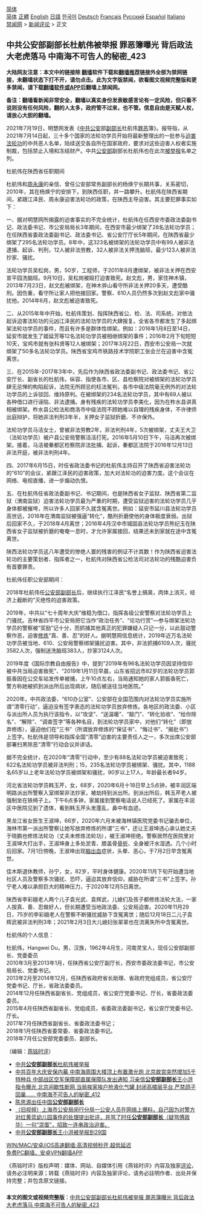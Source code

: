  <!-- 面包屑导航 --> <div class="breadcrumb"><!-- GTranslate: https://gtranslate.io/ -->  <div class="switcher notranslate">  <div class="selected">  <a href="#" onclick="return false;"> 简体</a>  </div>  <div class="option">  <a href="https://www.bannedbook.org" onclick="doGTranslate('zh-CN|zh-CN');jQuery('div.switcher div.selected a').html(jQuery(this).html());return false;" title="简体中文" class="nturl selected"> 简体</a>  <a href="https://www.bannedbook.org/zh-tw/" onclick="doGTranslate('zh-CN|zh-TW');jQuery('div.switcher div.selected a').html(jQuery(this).html());return false;" title="繁體中文" class="nturl"> 正體</a>  <a href="https://www.bannedbook.org/en/" onclick="doGTranslate('zh-CN|en');jQuery('div.switcher div.selected a').html(jQuery(this).html());return false;" title="English" class="nturl"> English</a>  <a href="https://www.bannedbook.org/ja/" onclick="doGTranslate('zh-CN|ja');jQuery('div.switcher div.selected a').html(jQuery(this).html());return false;" title="日本語" class="nturl"> 日語</a>  <a href="https://www.bannedbook.org/ko/" onclick="doGTranslate('zh-CN|ko');jQuery('div.switcher div.selected a').html(jQuery(this).html());return false;" title="한국어" class="nturl"> 한국어</a>  <a href="https://www.bannedbook.org/de/" onclick="doGTranslate('zh-CN|de');jQuery('div.switcher div.selected a').html(jQuery(this).html());return false;" title="Deutsch" class="nturl"> Deutsch</a>  <a href="https://www.bannedbook.org/fr/" onclick="doGTranslate('zh-CN|fr');jQuery('div.switcher div.selected a').html(jQuery(this).html());return false;" title="Français" class="nturl"> Français</a>  <a href="https://www.bannedbook.org/ru/" onclick="doGTranslate('zh-CN|ru');jQuery('div.switcher div.selected a').html(jQuery(this).html());return false;" title="Русский" class="nturl"> Русский</a>  <a href="https://www.bannedbook.org/es/" onclick="doGTranslate('zh-CN|es');jQuery('div.switcher div.selected a').html(jQuery(this).html());return false;" title="Español" class="nturl"> Español</a>  <a href="https://www.bannedbook.org/it/" onclick="doGTranslate('zh-CN|it');jQuery('div.switcher div.selected a').html(jQuery(this).html());return false;" title="Italiano" class="nturl"> Italiano</a>  </div>  </div>      <div class='breadcrumb-sub'><!-- Breadcrumb NavXT 6.3.0 --> <a href="https://www.bannedbook.org/" class="home">禁闻网</a> &gt; <a href="https://www.bannedbook.org/bnews/comments/" class="category">新闻评论</a> &gt; 正文</div></div><h2>中共公安部副部长杜航伟被举报 罪恶簿曝光 背后政法大老虎落马 中南海不可告人的秘密_423</h2> <p class="notice"><b>大陆网友注意：本文中的链接除 <a href="https://github.com/bannedbook/fanqiang" >翻墙</a>软件下载和<a href="https://github.com/killgcd/justmysocks/blob/master/README.md">翻墙推荐</a>链接外全部为禁网链接，未翻墙状态下打不开，请勿点击。此为文字版禁闻，欲看图文视频完整版和更多禁闻，请下载<a href="https://github.com/bannedbook/fanqiang">翻墙软件或APP</a>后翻墙上禁闻网。</p><p>备注：翻墙看新闻非常安全，翻墙以真实身份发表敏感言论有一定风险，但只看不说则没有任何风险，翻的人太多，政府管不过来，也不管。信息自由是天赋人权，请放心大胆的翻墙。</b></p>  <div class="entry"> <p></p> <p>2021年7月19日&#65292;明慧网发表&#12298;<a href="https://www.bannedbook.org/bnews/tag/%e4%b8%ad%e5%85%b1/" class="st_tag internal_tag" rel="tag" title="标签 中共 下的日志">中共</a><a href="https://www.bannedbook.org/bnews/tag/%e5%85%ac%e5%ae%89/" class="st_tag internal_tag" rel="tag" title="标签 公安 下的日志">公安</a>部<a href="https://www.bannedbook.org/bnews/tag/%e5%89%af%e9%83%a8%e9%95%bf/" class="st_tag internal_tag" rel="tag" title="标签 副部长 下的日志">副部长</a>杜航伟<a href="https://www.bannedbook.org/bnews/tag/%E7%BD%AA%E6%81%B6/" class="st_tag internal_tag" rel="tag" title="标签 罪恶 下的日志">罪恶</a>簿&#12299;&#12290;报导指&#65292;从2021年7月14日起&#65292;三十多个国家的法轮功学员开始将最新整理出的一批参与<span class='wp_keywordlink'><a href="https://www.bannedbook.org/forum11/topic278.html" title="评江泽民与中共相互利用迫害法轮功" target="_blank">迫害法轮功</a></span>的中共恶人名单&#65292;陆续送交各自所在国家政府&#65292;要求对这些迫害人权者实施制裁&#65292;包括禁止入境和冻结财产&#12290;中共<a href="https://www.bannedbook.org/bnews/tag/%e5%85%ac%e5%ae%89%e9%83%a8/" class="st_tag internal_tag" rel="tag" title="标签 公安部 下的日志">公安部</a>副部长杜航伟也在此次<a href="https://www.bannedbook.org/bnews/tag/%E8%A2%AB%E4%B8%BE%E6%8A%A5/" class="st_tag internal_tag" rel="tag" title="标签 被举报 下的日志">被举报</a>名单之列&#12290;</p> <p>   杜航伟在陕西省任职期间</p> <p>杜航伟和<span class='wp_keywordlink'><a href="https://www.bannedbook.org/forum2/topic2891.html" title="《周永康其人》《周永康传》" target="_blank">周永康</a></span>的亲信&#12289;曾任公安部常务副部长的杨焕宁长期共事&#65292;关系密切&#65292;2010年&#65292;其在杨焕宁的安排下&#65292;到陕西任职&#65292;并一路攀升&#12290;杜航伟在陕西省期间&#65292;紧跟江泽民&#12289;周永康迫害法轮功的政策&#65292;在陕西主导迫害&#12290;其主要犯罪事实如下&#65306;</p> <p>一&#12289;据对明慧网所揭露的迫害事实的不完全统计&#65292;杜航伟在任西安市委政法委副书记&#12289;政法委书记&#12289;市公安局局长3年期间&#65292;在西安市最少绑架了28名法轮功学员&#65307;在任陕西省委政法委副书记&#12289;政法委书记&#12289;省公安厅厅长5年期间&#65292;在陕西省最少绑架了295名法轮功学员&#12290;8年中&#65292;这323名被绑架的法轮功学员中有99人被非法逮捕&#12289;起诉&#12289;判刑&#65292;12人被非法劳教&#65292;32人被非法关押洗脑班&#65292;最少123人被非法抄家&#12289;骚扰&#12290;</p> <p>法轮功学员吴松岗&#65292;男&#65292;50岁&#65292;工程师&#65292;于2011年8月遭绑架&#65292;被非法关押在西安宣平园洗脑班&#12290;9月10日&#65292;吴松岗被殴打迫害致死&#12290;赵文彪&#65292;男&#65292;家住神木镇&#65292;2013年7月23日&#65292;赵文彪被绑架&#65292;在神木骅山看守所非法关押20多天&#65292;遭受酷刑&#12290;因伤重&#65292;看守所让家人把他接回家&#12290;警察&#12289;610人员仍然多次到赵文彪家中骚扰他&#12290;2014年6月&#65292;赵文彪被迫害致死&#12290;</p>  <p>   二&#12289;从2015年年中开始&#65292;杜航伟策划&#12289;指挥陕西省公&#12289;检&#12289;法&#12289;司系统&#65292;对依法起诉迫害法轮功的元凶江泽民的法轮功学员的大肆报复&#12290;全省各市都发生了多起绑架法轮功学员的事件&#65292;而且有许多是群体性绑架&#12290;例如&#65306;2016年1月8日至14日&#65292;延安市就发生了姬延芳等12名法轮功学员被相继绑架的事件&#65307;2016年2月下旬短短10天&#65292;宝鸡市就有张科贤等12人被绑架&#65307;2017年3月22日&#65292;西安市公安局一次就绑架了50多名法轮功学员&#12290;陕西省宝鸡市铁路技术学院职工张会兰在迫害中含冤离世&#12290;</p> <p>三&#12289;在2015年-2017年3年中&#65292;先后作为陕西省政法委副书记&#12289;政法委书记&#12289;省公安厅长&#12289;副省长的杜航伟&#65292;纵容&#12289;指使各市&#12289;区&#12289;县检察院对被绑架的法轮功学员肆无忌惮的构陷起诉&#65292;法院无所顾忌的枉法冤判&#65292;各市中级法院毫无例外的对法轮功学员的上诉驳回&#12289;维持原判&#12290;在被绑架的234名法轮功学员&#65292;其中有69人被以各种借口进行诬陷&#12289;非法逮捕&#12290;身有残疾的法轮功学员李美化&#65292;因为在柞水县讲真相被绑架&#12290;柞水县公检法和商洛市中级法院不顾她难以自理的残疾身体&#65292;不许律师出庭辩护&#65292;将她非法判刑3年半&#65292;关押女子监狱折磨&#12289;不许保外&#12290;</p> <p>法轮功学员马洁女士&#65292;曾被非法劳教2年&#65292;非法判刑4年&#65292;5次被绑架&#65292;丈夫王大卫&#65288;法轮功学员&#65289;被户县公安局警察活活打死&#12290;2016年5月10日下午&#65292;马洁再次被绑架&#12290;接着&#65292;马洁被秦都区检察院非法批捕&#12289;起诉&#65292;秦都区法院于2016年12月13日非法开庭&#65292;被非法判刑4年&#12290;</p> <p>   四&#12289;2017年6月15日&#65292;时任省政法委书记的杜航伟主持召开了陕西省迫害法轮功的&#8220;610&#8221;的会议&#65292;紧跟江泽民的迫害政策&#65292;加大对法轮功的迫害力度&#12290;这个会议在网络&#12289;电视直播&#65292;进一步煽动仇恨&#12290;</p> <p>五&#12289;在杜航伟任省政法委副书记&#12289;书记期间&#65292;也是陕西省女子监狱&#12289;陕西省第二监狱&#65288;渭南监狱&#65289;迫害法轮功学员最为严重的时期&#65292;遭受监狱迫害的法轮功学员几乎身体都被摧垮&#65292;所以许多人回家不久就含冤离世&#12290;例如&#65306;延安市延川县法轮功学员高世远&#65292;2016年在渭南监狱被强逼&#8220;转化&#8221;&#65292;酷刑折磨使他的身体极度衰弱&#12290;出狱后回家不久&#65292;于2018年4月离世&#65307;2016年4月汉中市城固县法轮功学员熊纪玉在陕西省女子监狱被折磨的奄奄一息时&#65292;才允许家属接回&#65292;结果还未到家就在途中含冤离世&#12290;</p> <p>陕西法轮功学员这八年遭受的惨绝人寰的残害的例证不计其数&#65281;作为陕西省迫害法轮功的主要策划者&#12289;指挥者之一&#65292;杜航伟对陕西省公检法司对法轮功的残酷迫害负有首要罪责&#12290;</p>  <p>   杜航伟任职公安部期间&#65306;</p> <p>2018年杜航伟任<a href="https://www.bannedbook.org/bnews/tag/%e5%85%ac%e5%ae%89%e9%83%a8%e5%89%af%e9%83%a8%e9%95%bf/" class="st_tag internal_tag" rel="tag" title="标签 公安部副部长 下的日志">公安部副部长</a>后&#65292;继续执行江泽民&#8220;名誉上搞臭&#65292;肉体上消灭&#65292;经济上截断的&#8221;灭绝性的迫害政策&#12290;</p> <p>2019年&#65292;中共以&#8220;七十周年大庆&#8221;维稳为借口&#65292;指挥各级公安警察对法轮功学员上门骚扰&#12290;吉林省四平市公安局把它当作&#8220;政治任务&#8221;&#12289;&#8220;论功行赏&#8221;&#8212;参与绑架法轮功学员的警察被&#8220;奖励&#8221;记十分&#65292;而抓捕其他真正的犯罪嫌疑人只记一分&#65292;以此鼓动警察作恶&#65292;迫害<span class='wp_keywordlink'><a href="https://www.qi-gong.me/" title="气功修炼网" target="_blank">修炼</a></span>&#8220;真&#12289;善&#12289;忍&#8221;的好人&#12290;据明慧网信息统计&#65292;2019年近万名法轮功学员被当地&#12289;610&#12289;公安局警察绑架骚扰迫害&#12290;其中&#65292;非法抓捕6109人次&#65292;骚扰3582人次&#65292;强制送洗脑班383人&#65292;抄家3124人次&#12290;</p> <p>2019年度&#12298;国际宗教自由报告&#12299;中&#65292;提到&#8220;2019年有96名法轮功学员因坚持信仰被中共当局迫害致死&#8221;&#12289;&#8220;2019年1月11日早晨&#65292;山东省招远市82岁的法轮功学员郭振香因在公交车站发传单被捕&#65292;上午10点左右&#65292;当局通知她的家人郭振香死亡&#65292;警方称她被抓到派出所后出现病状&#65292;随后被送往当地医院&#12290;&#8221;</p> <p>2020年&#65292;中共政法委&#12289;&#8220;610办公室&#8221;&#12289;公安部在全国范围内对法轮功学员实施所谓&#8220;清零行动&#8221;&#65292;逼迫没有签字表态的法轮功学员放弃修炼&#12290;各地区的政法委&#12289;小区与派出所人员为执行该指令&#65292;以&#8220;攻坚&#8221;&#12289;&#8220;送温暖&#8221;&#12289;&#8220;敲门&#8221;&#12289;&#8220;转化验收&#8221;&#12289;&#8220;给你除名&#8221;&#12289;&#8220;解除&#8221;&#12289;&#8220;调查签字&#8221;等各种名目&#65292;到法轮功学员家中&#65292;对他们&#8220;转化&#8221;&#65288;即放弃修炼&#65289;&#65292;逼迫他们在&#8220;三书&#8221;&#65288;所谓放弃修炼的&#8220;保证书&#8221;&#12289;&#8220;悔过书&#8221;&#12289;&#8220;揭批书&#8221;&#65289;上签字&#12290;杜航伟是领导和指挥全国&#8220;清零&#8221;迫害的主要责任人之一&#65292;多次出席公安部部署扫黑除恶&#8220;清零&#8221;行动会议并讲话&#12290;</p> <p>据不完全统计&#65292;在2020年&#8220;清零&#8221;行动中&#65292;至少有88名法轮功学员被迫害致死&#65307;622名法轮功学员被非法判刑&#65307;15&#65292;235名法轮功学员被绑架&#12289;骚扰&#12290;其中&#65292;1188名65岁以上老年法轮功学员被绑架和骚扰&#65292;90岁以上17人&#65292;年龄最长者94岁&#12290;</p>  <p>   河北省法轮功学员韩玉芹&#65292;女&#65292;68岁&#65292;2020年6月十18日早上5点钟&#65292;被丰润区端明路派出所警察入室绑架非法抄家&#65292;被劫持到派出所&#12290;到派出所后&#65292;韩玉芹老人被强制坐在铁椅子上&#12290;下午6点多钟&#65292;家属接到警察电话说人已经死了&#12290;家属在丰润区中医院见到了遗体&#65292;看到韩玉芹头发蓬乱&#65292;鼻中有血迹&#12290;</p> <p>黑龙江省女医生王淑坤&#65292;66岁&#65292;2020年六月末被海林镇医院党委书记骗去单位&#65292;海林市第一派出所警察让她写放弃修炼的所谓&#8220;三书&#8221;&#65292;还让王淑坤违心承认她丈夫于晓鹏也修炼法轮功&#65288;丈夫未修炼法轮功&#65289;&#65292;被王淑坤拒绝&#12290;警察居然在医院里对王淑坤大打出手&#65292;王淑坤身上多处淤青&#12289;膝盖骨<a href="https://www.bannedbook.org/bnews/tag/%E9%AA%A8%E6%8A%98/" class="st_tag internal_tag" rel="tag" title="标签 骨折 下的日志">骨折</a>&#12289;全身被汗水湿透&#12290;几个小时后回家&#12290;7月1日傍晚&#65292;王淑坤出现<a href="https://www.bannedbook.org/bnews/tag/%E8%84%91%E5%87%BA%E8%A1%80/" class="st_tag internal_tag" rel="tag" title="标签 脑出血 下的日志">脑出血</a>症状&#65292;头晕&#12289;恶心&#65292;于7月2日早含冤离世&#12290;</p> <p>佳木斯退休教师&#65292;孙宁&#65292;女&#65292;82岁&#65292;平时身体健康&#12290;2020年11月下旬开始遭当地社区人员及警察多次骚扰&#12289;恐吓&#65292;逼迫其放弃信仰&#65292;威胁在所谓&#8220;三书&#8221;上签字&#12290;孙宁老人难以承担巨大的精神压力&#65292;于2020年12月5日离世&#12290;</p> <p>陕西省李彩娥老人两个儿子袁光武&#12289;袁辉武&#65292;儿媳们及孩子都修炼法轮大法&#65292;一家人按真&#12289;善&#12289;忍做好人&#65292;但长期遭受当地政法委&#12289;公安局迫害&#12290;2020年11月29日&#65292;75岁的李彩娥老人在警察不断骚扰威胁下含冤离世&#65307;随后12月18日二儿子袁辉武被非法判刑3年&#65307;2021年2月3日大儿媳妇张翠翠也在流离失所中含冤离世&#12290;</p> <p>   杜航伟的个人信息&#65306; &nbsp;</p> <p>杜航伟&#65292;Hangwei Du&#65292;男&#65292;汉族&#65292;1962年4月生&#65292;河南灵宝人&#65292;现任公安部副部长&#12289;党委委员<br />2010年3月至2013年1月&#65292;任陕西省公安厅副厅长&#65292;西安市委政法委书记&#65292;市公安局局长&#12289;党委书记&#12290;<br />2013年2月至2014年12月&#65292;任陕西省政府省长助理&#12289;省政府党组成员&#65292;省公安厅党委书记&#12289;厅长&#65292;省政法委委员&#12290;<br />2014年12月任陕西省副省长&#12289;党组成员&#65292;省公安厅党委书记&#12289;厅长&#65292;省委政法委委员&#12290;<br />2015年4月任陕西省副省长&#12289;党组成员&#65292;省委政法委副书记&#65292;省公安厅党委书记&#12289;厅长&#12290;<br />2017年7月任陕西省副省长&#12289;省委政法委书记&#65307;<br />2018年1月任陕西省委常委&#12289;省委政法委书记&#12290;<br />2018年7月任公安部党委委员&#12289;副部长&#12290;</p>  <p>&#65288;编辑&#65306;<a href="https://www.bannedbook.org/bnews/tag/%e7%87%95%e9%93%ad%e6%97%b6%e8%af%84/" class="st_tag internal_tag" rel="tag" title="标签 燕铭时评 下的日志">燕铭时评</a>&#65289;</p> <ul class='op-related-articles' title='相关阅读'> <li><a href='https://www.bannedbook.org/bnews/worldnews/20210720/1590377.html' target='_blank'>中共<b>公安部副部长</b>杜航伟被举报</a></li> <li><a href='https://www.bannedbook.org/bnews/comments/20210701/1578153.html' target='_blank'>中共百年大庆安保内幕 中南海周围大楼顶上布置激光炮 北京故宫突然增加5千特种兵 中部战区空军保障部直属保障队发出通知 习亲信<b>公安部副部长</b>王小洪指令曝光 北京间歇性断网 当局挨家挨户抢液化气罐 封闭高楼层平台 严禁鸽子回巢…… 中南海不可告人的秘密_412</a></li> <li><a href='https://www.bannedbook.org/bnews/baitai/20210628/1576182.html' target='_blank'>陈思源出任中国<b>公安部副部长</b></a></li> <li><a href='https://www.bannedbook.org/bnews/bannedvideo/20210416/1527494.html' target='_blank'>（旧视频）上海市公安局闵行分局一公安人员在网络上爆料，自己因为对警方对红黄蓝幼儿园事件的处理提出批评，并骂了时任<b>公安部副部长</b>（疑骂傅政华）一句“混蛋”，招致一连串政治迫害。</a></li> <li><a href='https://www.bannedbook.org/bnews/cbnews/20210125/1474365.html' target='_blank'>中共<b>公安部副部长</b>王小洪被举报到29国</a></li> </ul> <p class="texttj"> <a href="https://github.com/bannedbook/fanqiang/wiki/V2ray%E6%9C%BA%E5%9C%BA" target="_blank">WIN/MAC/安卓/iOS高速翻墙:高清视频秒开,超低延迟</a><br/> <a href="https://github.com/bannedbook/fanqiang/wiki/%E7%A6%81%E9%97%BB%E7%BD%91%E5%AE%89%E5%8D%93%E7%BF%BB%E5%A2%99%E6%96%B0%E9%97%BBAPP" target="_blank">免费PC翻墙、安卓VPN翻墙APP</a></p><p>&#12298;燕铭时评&#12299;版权声明&#65306;媒体&#12289;网站&#12289;自媒体引用&#12298;燕铭时评&#12299;内容及独家<span class='wp_keywordlink_affiliate'><a href="https://www.bannedbook.org/bnews/comments/" title="新闻评论" target="_blank">评论</a></span>&#65292;请务必注明来源&#65307;转载&#12298;燕铭时评&#12299;内容及独家评论&#65292;请务必註明作者&#12289;出处并保持完整&#65307;并包含原文链接&#12290;  </p><a name='sharetosocial'></a>  <div style="margin-bottom:5px;padding-bottom:5px;clear:both"> <div id="archive-pix-1" class="banner-ads"> <!-- AuctionX Display platform tag START --> <div id="26318x728x90x621x_ADSLOT2" clicktrack="%%CLICK_URL_ESC%%"></div> <!-- AuctionX Display platform tag END --> </div> <div id="archive-pix-2" class="banner-ads"> <!-- AuctionX Display platform tag START --> <div id="26315x300x250x621x_ADSLOT2" clicktrack="%%CLICK_URL_ESC%%"></div> <!-- AuctionX Display platform tag END --> </div> </div>  <div id="archive-pix-1" class="banner-ads"> <!-- AuctionX Display platform tag START --> <div id="26318x728x90x621x_ADSLOT3" clicktrack="%%CLICK_URL_ESC%%"></div> <!-- AuctionX Display platform tag END --> </div> <div><b>本文的图文或视频完整版</b>：<a href='https://www.bannedbook.org/bnews/comments/20210720/1590476.html'>中共公安部副部长杜航伟被举报 罪恶簿曝光 背后政法大老虎落马 中南海不可告人的秘密_423</a></div>  </div><!--END ENTRY--> 